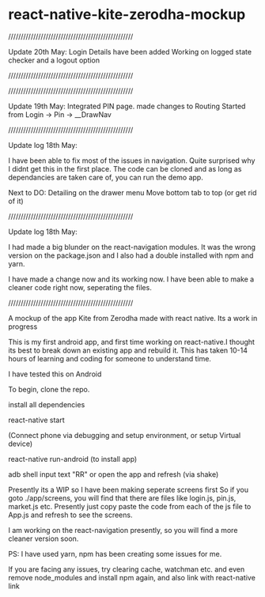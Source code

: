 # react-native-kite-zerodha-mockup
//////////////////////////////////////////////////

Update 20th May:
Login Details have been added
Working on logged state checker 
and a logout option

//////////////////////////////////////////////////

//////////////////////////////////////////////////

Update 19th May:
Integrated PIN page.
made changes to Routing
Started from Login -> Pin -> __DrawNav

//////////////////////////////////////////////////

Update log 18th May:

I have been able to fix most of the issues in navigation. Quite surprised why I didnt get this in the first place.
The code can be cloned and as long as dependancies are taken care of, you can run the demo app.

Next to DO:
Detailing on the drawer menu
Move bottom tab to top (or get rid of it)


//////////////////////////////////////////////////

Update log 18th May:

I had made a big blunder on the react-navigation modules. It was the wrong version on the package.json and I also had a double installed with npm and yarn. 

I have made a change now and its working now. 
I have been able to make a cleaner code right now,
seperating the files.

//////////////////////////////////////////////////

A mockup of the app Kite from Zerodha made with react native. Its a work in progress

This is my first android app, and first time working on react-native.I thought its best to break down an existing app and rebuild it.
This has taken 10-14 hours of learning and coding for someone to understand time.

I have tested this on Android

To begin, clone the repo.

install all dependencies

react-native start

(Connect phone via debugging and setup environment, or setup Virtual device)

react-native run-android (to install app)

adb shell input text "RR" or open the app and refresh (via shake)

Presently its a WIP so I have been making seperate screens first
So if you goto ./app/screens, you will find that there are 
files like login.js, pin.js, market.js etc.
Presently just copy paste the code from each of the js file to App.js and refresh to see the screens. 

I am working on the react-navigation presently, so you will find a more cleaner version soon.

PS: I have used yarn, npm has been creating some issues for me.

If you are facing any issues, try clearing cache, watchman etc. and even remove node_modules and install npm again, and also link with react-native link